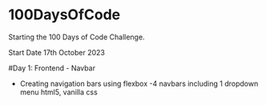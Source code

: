 # 100DaysOfCode

Starting the 100 Days of Code Challenge.

Start Date 17th October 2023

#Day 1: Frontend - Navbar
- Creating navigation bars using flexbox
-4 navbars including 1 dropdown menu
    html5, vanilla css
